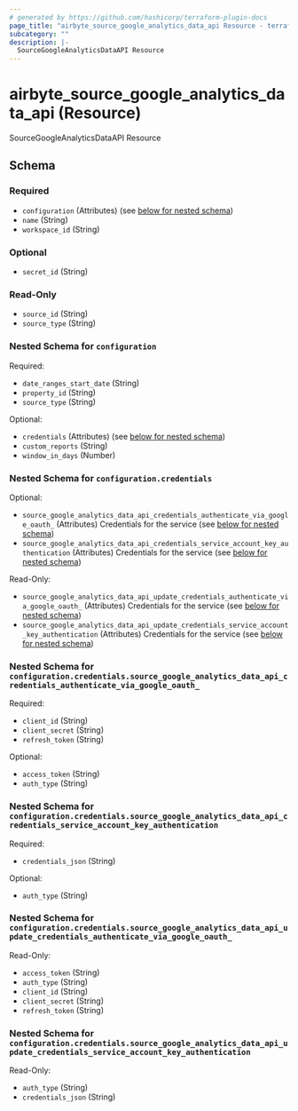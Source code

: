 ```yaml
---
# generated by https://github.com/hashicorp/terraform-plugin-docs
page_title: "airbyte_source_google_analytics_data_api Resource - terraform-provider-airbyte"
subcategory: ""
description: |-
  SourceGoogleAnalyticsDataAPI Resource
---
```


# airbyte_source_google_analytics_data_api (Resource)

SourceGoogleAnalyticsDataAPI Resource



<!-- schema generated by tfplugindocs -->
## Schema

### Required

- `configuration` (Attributes) (see [below for nested schema](#nestedatt--configuration))
- `name` (String)
- `workspace_id` (String)

### Optional

- `secret_id` (String)

### Read-Only

- `source_id` (String)
- `source_type` (String)

<a id="nestedatt--configuration"></a>
### Nested Schema for `configuration`

Required:

- `date_ranges_start_date` (String)
- `property_id` (String)
- `source_type` (String)

Optional:

- `credentials` (Attributes) (see [below for nested schema](#nestedatt--configuration--credentials))
- `custom_reports` (String)
- `window_in_days` (Number)

<a id="nestedatt--configuration--credentials"></a>
### Nested Schema for `configuration.credentials`

Optional:

- `source_google_analytics_data_api_credentials_authenticate_via_google_oauth_` (Attributes) Credentials for the service (see [below for nested schema](#nestedatt--configuration--credentials--source_google_analytics_data_api_credentials_authenticate_via_google_oauth_))
- `source_google_analytics_data_api_credentials_service_account_key_authentication` (Attributes) Credentials for the service (see [below for nested schema](#nestedatt--configuration--credentials--source_google_analytics_data_api_credentials_service_account_key_authentication))

Read-Only:

- `source_google_analytics_data_api_update_credentials_authenticate_via_google_oauth_` (Attributes) Credentials for the service (see [below for nested schema](#nestedatt--configuration--credentials--source_google_analytics_data_api_update_credentials_authenticate_via_google_oauth_))
- `source_google_analytics_data_api_update_credentials_service_account_key_authentication` (Attributes) Credentials for the service (see [below for nested schema](#nestedatt--configuration--credentials--source_google_analytics_data_api_update_credentials_service_account_key_authentication))

<a id="nestedatt--configuration--credentials--source_google_analytics_data_api_credentials_authenticate_via_google_oauth_"></a>
### Nested Schema for `configuration.credentials.source_google_analytics_data_api_credentials_authenticate_via_google_oauth_`

Required:

- `client_id` (String)
- `client_secret` (String)
- `refresh_token` (String)

Optional:

- `access_token` (String)
- `auth_type` (String)


<a id="nestedatt--configuration--credentials--source_google_analytics_data_api_credentials_service_account_key_authentication"></a>
### Nested Schema for `configuration.credentials.source_google_analytics_data_api_credentials_service_account_key_authentication`

Required:

- `credentials_json` (String)

Optional:

- `auth_type` (String)


<a id="nestedatt--configuration--credentials--source_google_analytics_data_api_update_credentials_authenticate_via_google_oauth_"></a>
### Nested Schema for `configuration.credentials.source_google_analytics_data_api_update_credentials_authenticate_via_google_oauth_`

Read-Only:

- `access_token` (String)
- `auth_type` (String)
- `client_id` (String)
- `client_secret` (String)
- `refresh_token` (String)


<a id="nestedatt--configuration--credentials--source_google_analytics_data_api_update_credentials_service_account_key_authentication"></a>
### Nested Schema for `configuration.credentials.source_google_analytics_data_api_update_credentials_service_account_key_authentication`

Read-Only:

- `auth_type` (String)
- `credentials_json` (String)


